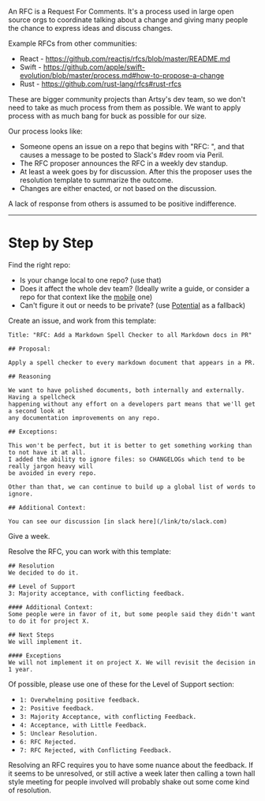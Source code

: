 An RFC is a Request For Comments. It's a process used in large open source orgs to coordinate talking about a change
and giving many people the chance to express ideas and discuss changes.

Example RFCs from other communities:

* React - https://github.com/reactjs/rfcs/blob/master/README.md
* Swift - https://github.com/apple/swift-evolution/blob/master/process.md#how-to-propose-a-change
* Rust - https://github.com/rust-lang/rfcs#rust-rfcs

These are bigger community projects than Artsy's dev team, so we don't need to take as much process from them as
possible. We want to apply process with as much bang for buck as possible for our size.

Our process looks like:

* Someone opens an issue on a repo that begins with "RFC: ", and that causes a message to be posted to Slack's #dev
  room via Peril.
* The RFC proposer announces the RFC in a weekly dev standup.
* At least a week goes by for discussion. After this the proposer uses the resolution template to summarize the
  outcome.
* Changes are either enacted, or not based on the discussion.

A lack of response from others is assumed to be positive indifference.

---

# Step by Step

Find the right repo:

* Is your change local to one repo? (use that)
* Does it affect the whole dev team? (Ideally write a guide, or consider a repo for that context like the [mobile][]
  one)
* Can't figure it out or needs to be private? (use [Potential][] as a fallback)

Create an issue, and work from this template:

    Title: "RFC: Add a Markdown Spell Checker to all Markdown docs in PR"

    ## Proposal:

    Apply a spell checker to every markdown document that appears in a PR.

    ## Reasoning

    We want to have polished documents, both internally and externally. Having a spellcheck
    happening without any effort on a developers part means that we'll get a second look at
    any documentation improvements on any repo.

    ## Exceptions:

    This won't be perfect, but it is better to get something working than to not have it at all.
    I added the ability to ignore files: so CHANGELOGs which tend to be really jargon heavy will
    be avoided in every repo.

    Other than that, we can continue to build up a global list of words to ignore.

    ## Additional Context:

    You can see our discussion [in slack here](/link/to/slack.com)

Give a week.

Resolve the RFC, you can work with this template:

    ## Resolution
    We decided to do it.

    ## Level of Support
    3: Majority acceptance, with conflicting feedback.

    #### Additional Context:
    Some people were in favor of it, but some people said they didn't want to do it for project X.

    ## Next Steps
    We will implement it.

    #### Exceptions
    We will not implement it on project X. We will revisit the decision in 1 year.

Of possible, please use one of these for the Level of Support section:

* `1: Overwhelming positive feedback.`
* `2: Positive feedback.`
* `3: Majority Acceptance, with conflicting Feedback.`
* `4: Acceptance, with Little Feedback.`
* `5: Unclear Resolution.`
* `6: RFC Rejected.`
* `7: RFC Rejected, with Conflicting Feedback.`

Resolving an RFC requires you to have some nuance about the feedback. If it seems to be unresolved, or still active
a week later then calling a town hall style meeting for people involved will probably shake out some come kind of
resolution.

[potential]: https://github.com/artsy/potential/
[mobile]: https://github.com/artsy/mobile
